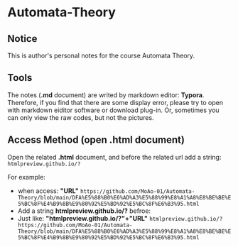 # Automata-Theory

## Notice
This is author's personal notes for the course Automata Theory.


## Tools
The notes (**.md** document) are writed by markdown editor: **Typora**. Therefore, if you find that there are some display error, please try to open with markdown eiditor software or download plug-in. Or, sometimes you can only view the raw codes, but not the pictures.

## Access Method (open .html document)
Open the related **.html** document, and before the related url add a string: `htmlpreview.github.io/?`

For example: 
- when access: **"URL"** `https://github.com/MoAo-01/Automata-Theory/blob/main/DFA%E5%88%B0%E6%AD%A3%E5%88%99%E8%A1%A8%E8%BE%BE%E5%BC%8F%E4%B9%8B%E9%80%92%E5%BD%92%E5%BC%8F%E6%B3%95.html`
- Add a string **htmlpreview.github.io/?** befroe:
- Just like: **"htmlpreview.github.io/?"+"URL"** `htmlpreview.github.io/?https://github.com/MoAo-01/Automata-Theory/blob/main/DFA%E5%88%B0%E6%AD%A3%E5%88%99%E8%A1%A8%E8%BE%BE%E5%BC%8F%E4%B9%8B%E9%80%92%E5%BD%92%E5%BC%8F%E6%B3%95.html`


